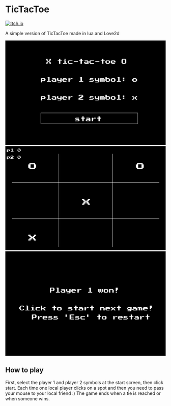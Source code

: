 # TicTacToe
[![Itch.io](https://img.shields.io/badge/Itch-%23FF0B34.svg?style=for-the-badge&logo=Itch.io&logoColor=white)](https://dpbm.itch.io/tictactoelua)

A simple version of TicTacToe made in lua and Love2d

![startScreen](./docs-assets/start-screen.png)
![game](./docs-assets/game.png)
![won](./docs-assets/won.png)


## How to play

First, select the player 1 and player 2 symbols at the start screen, then click start.
Each time one local player clicks on a spot and then you need to pass your mouse to your local friend :)
The game ends when a tie is reached or when someone wins.
